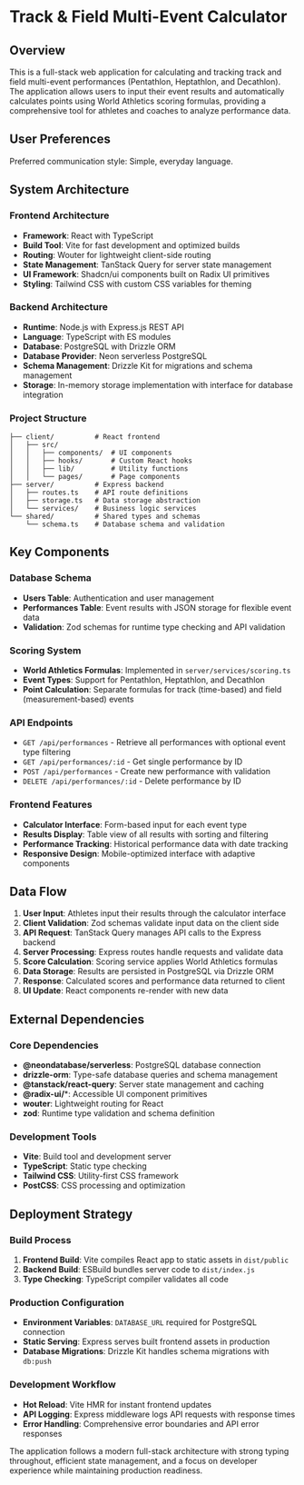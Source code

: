 # Track & Field Multi-Event Calculator

## Overview

This is a full-stack web application for calculating and tracking track and field multi-event performances (Pentathlon, Heptathlon, and Decathlon). The application allows users to input their event results and automatically calculates points using World Athletics scoring formulas, providing a comprehensive tool for athletes and coaches to analyze performance data.

## User Preferences

Preferred communication style: Simple, everyday language.

## System Architecture

### Frontend Architecture
- **Framework**: React with TypeScript
- **Build Tool**: Vite for fast development and optimized builds
- **Routing**: Wouter for lightweight client-side routing
- **State Management**: TanStack Query for server state management
- **UI Framework**: Shadcn/ui components built on Radix UI primitives
- **Styling**: Tailwind CSS with custom CSS variables for theming

### Backend Architecture
- **Runtime**: Node.js with Express.js REST API
- **Language**: TypeScript with ES modules
- **Database**: PostgreSQL with Drizzle ORM
- **Database Provider**: Neon serverless PostgreSQL
- **Schema Management**: Drizzle Kit for migrations and schema management
- **Storage**: In-memory storage implementation with interface for database integration

### Project Structure
```
├── client/          # React frontend
│   ├── src/
│   │   ├── components/  # UI components
│   │   ├── hooks/       # Custom React hooks
│   │   ├── lib/         # Utility functions
│   │   └── pages/       # Page components
├── server/          # Express backend
│   ├── routes.ts    # API route definitions
│   ├── storage.ts   # Data storage abstraction
│   └── services/    # Business logic services
└── shared/          # Shared types and schemas
    └── schema.ts    # Database schema and validation
```

## Key Components

### Database Schema
- **Users Table**: Authentication and user management
- **Performances Table**: Event results with JSON storage for flexible event data
- **Validation**: Zod schemas for runtime type checking and API validation

### Scoring System
- **World Athletics Formulas**: Implemented in `server/services/scoring.ts`
- **Event Types**: Support for Pentathlon, Heptathlon, and Decathlon
- **Point Calculation**: Separate formulas for track (time-based) and field (measurement-based) events

### API Endpoints
- `GET /api/performances` - Retrieve all performances with optional event type filtering
- `GET /api/performances/:id` - Get single performance by ID
- `POST /api/performances` - Create new performance with validation
- `DELETE /api/performances/:id` - Delete performance by ID

### Frontend Features
- **Calculator Interface**: Form-based input for each event type
- **Results Display**: Table view of all results with sorting and filtering
- **Performance Tracking**: Historical performance data with date tracking
- **Responsive Design**: Mobile-optimized interface with adaptive components

## Data Flow

1. **User Input**: Athletes input their results through the calculator interface
2. **Client Validation**: Zod schemas validate input data on the client side
3. **API Request**: TanStack Query manages API calls to the Express backend
4. **Server Processing**: Express routes handle requests and validate data
5. **Score Calculation**: Scoring service applies World Athletics formulas
6. **Data Storage**: Results are persisted in PostgreSQL via Drizzle ORM
7. **Response**: Calculated scores and performance data returned to client
8. **UI Update**: React components re-render with new data

## External Dependencies

### Core Dependencies
- **@neondatabase/serverless**: PostgreSQL database connection
- **drizzle-orm**: Type-safe database queries and schema management
- **@tanstack/react-query**: Server state management and caching
- **@radix-ui/***: Accessible UI component primitives
- **wouter**: Lightweight routing for React
- **zod**: Runtime type validation and schema definition

### Development Tools
- **Vite**: Build tool and development server
- **TypeScript**: Static type checking
- **Tailwind CSS**: Utility-first CSS framework
- **PostCSS**: CSS processing and optimization

## Deployment Strategy

### Build Process
1. **Frontend Build**: Vite compiles React app to static assets in `dist/public`
2. **Backend Build**: ESBuild bundles server code to `dist/index.js`
3. **Type Checking**: TypeScript compiler validates all code

### Production Configuration
- **Environment Variables**: `DATABASE_URL` required for PostgreSQL connection
- **Static Serving**: Express serves built frontend assets in production
- **Database Migrations**: Drizzle Kit handles schema migrations with `db:push`

### Development Workflow
- **Hot Reload**: Vite HMR for instant frontend updates
- **API Logging**: Express middleware logs API requests with response times
- **Error Handling**: Comprehensive error boundaries and API error responses

The application follows a modern full-stack architecture with strong typing throughout, efficient state management, and a focus on developer experience while maintaining production readiness.